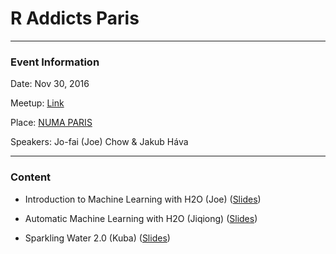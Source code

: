 # R Addicts Paris

---

### Event Information

Date: Nov 30, 2016

Meetup: [Link](https://www.meetup.com/rparis/events/235437197/)

Place: [NUMA PARIS](https://maps.google.com/maps?f=q&hl=en&q=39%2C+rue+du+Caire+75002%2C+Paris%2C+fr) 

Speakers: Jo-fai (Joe) Chow & Jakub Háva

---

### Content

- Introduction to Machine Learning with H2O (Joe) ([Slides](https://github.com/h2oai/h2o-meetups/blob/master/2016_12_01_R_Addicts_Paris/H2O_Intro_R_Addicts_Paris.pdf))

- Automatic Machine Learning with H2O (Jiqiong) ([Slides](https://docs.google.com/presentation/d/19RSDX5eH9fCYcTjJ2VZzS8X_vHzIoJzEWCqW1MQx150/edit?usp=sharing))

- Sparkling Water 2.0 (Kuba) ([Slides](https://github.com/h2oai/h2o-meetups/blob/master/2016_12_01_R_Addicts_Paris/Paris_sparkling_water.pdf))


